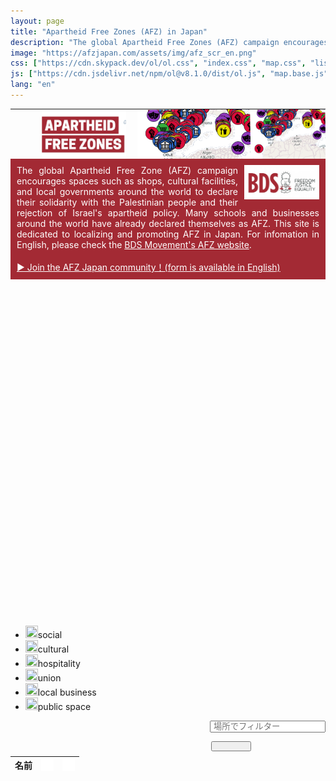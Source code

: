 ```yaml
---
layout: page
title: "Apartheid Free Zones (AFZ) in Japan"
description: "The global Apartheid Free Zones (AFZ) campaign encourages spaces such as shops, cultural facilities, and local governments around the world to declare their solidarity with the Palestinian people and their rejection of Israel's apartheid policy. This site is dedicated to localizing and promoting AFZ in Japan."
image: "https://afzjapan.com/assets/img/afz_scr_en.png"
css: ["https://cdn.skypack.dev/ol/ol.css", "index.css", "map.css", "list.css", "https://cdnjs.cloudflare.com/ajax/libs/font-awesome/4.7.0/css/font-awesome.min.css", "popup.css"]
js: ["https://cdn.jsdelivr.net/npm/ol@v8.1.0/dist/ol.js", "map.base.js", "map.main.js", "list.js", "ol-ext.js"]
lang: "en"
---
```


<table style="table-layout: fixed; padding: 0; margin:0; width: 100%; min-width: 360px; height: 80px; max-height:80px; background-image:url('/assets/img/top_bg.png')">
  <tr style="padding: 0; margin:0">
    <td class="example" style="padding: 0; margin:0; max-height:80px;">
      <img src="/assets/img/top-image-right.png" style="float: right; height: 80px; margin-left: 0px;" class="image-mobile" />
      <img src="/assets/img/top-image-right.png" style="float: right; height: 120px; margin-left: 0px;" class="image-pc" />
      <img src="/assets/img/top-image-left-en.png" style=" height: 80px; margin-left: 50px;" class="image-mobile"/>
      <img src="/assets/img/top-image-left-en.png" style=" height: 120px; margin-top: 0px; margin-left: 20px;" class="image-pc"/>
    </td>
  </tr>
</table>

<div class="row" style="padding-left: 10px; padding-right: 10px; padding-top: 10px; padding-bottom: 10px; background-color:#a32a34">

<div style="color: #fff; text-align: justify">
<img src="/assets/img/logo.jpg" style="float: right; width: 120px; margin-left: 10px;" />
The global Apartheid Free Zone (AFZ) campaign encourages spaces such as shops, cultural facilities, and local governments around the world to declare their solidarity with the Palestinian people and their rejection of Israel's apartheid policy. Many schools and businesses around the world have already declared themselves as AFZ. This site is dedicated to localizing and promoting AFZ in Japan. For infomation in English, please check the <a href="https://www.bdsmovement.net/apartheid-free-zones" style="color: #fff">BDS Movement's AFZ website</a>.<br><br>
<a href="https://afzjapan.com/register" style="color: #fff">▶︎ Join the AFZ Japan community！(form is available in English)</a>
</div>

</div>

<div id="afz" style="height: 540px;"></div>
<div id="popup" class="ol-popup">
  <a href="#" id="popup-closer" class="ol-popup-closer"></a>
  <div id="popup-content"></div>
</div>

<ul id="legend">
  <li><img src="{{site.baseurl}}/assets/icons/social.png" height=20 width=20><span>social</span></li>
  <li><img src="{{site.baseurl}}/assets/icons/cultural.png" height=20 width=20><span>cultural</span></li>
  <li><img src="{{site.baseurl}}/assets/icons/hospitality.png" height=20 width=20><span>hospitality</span></li>
  <li><img src="{{site.baseurl}}/assets/icons/union.png" height=20 width=20><span>union</span></li>
  <li><img src="{{site.baseurl}}/assets/icons/shop.png" height=20 width=20><span>local business</span></li>
  <li><img src="{{site.baseurl}}/assets/icons/place.png" height=20 width=20><span>public space</span></li>
</ul>

<div>

<div class="row no-gutters" style="float: right; padding: 0; margin: 0">
  <div class="col" style="padding: 0 0 0 10px; margin: 0">
    <input class="form-control" style="padding: 0 0 0 4px; margin: 0 0 8px" type="text" id="place" list="places" placeholder="場所でフィルター" onkeyup="filterWithDelay()">
    <datalist id="places">
      <option value="北海道">北海道</option>
      <option value="東京都">東京都</option>
      <option value="神奈川県">神奈川県</option>
      <option value="長野県">長野県</option>
      <option value="愛知県">愛知県</option>
      <option value="京都府">京都府</option>
      <option value="大阪市">大阪市</option>
      <option value="兵庫県">兵庫県</option>
      <option value="広島県">広島県</option>
      <option value="愛媛県">愛媛県</option>
      <option value="沖縄県">沖縄県</option>
    </datalist>
  </div>
  <div class="col" style="padding: 0px; margin: 0 6px 8px 12px;">
    <button type="button" class="btnic" style="padding: 6px 30px; margin: 0" name="button" onclick="filterByPlace()"><i class="fa fa-search"></i></button>
  </div>
</div>

<table class="afz-table table-bordered">
 <thead>
   <tr>
     <th>名前</th>
     <th><img align='top' src='/assets/icons/location.png' width='20px' height='20px' /></th>
     <th><img align='top' src='/assets/icons/wifi.png' width='20px' height='20px' /></th>
   </tr>
 </thead>
 <tbody id="AFZTable">

 </tbody>
</table>

</div>
